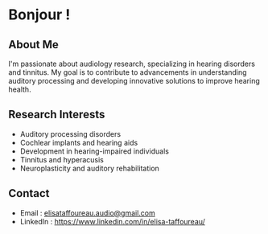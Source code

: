 # Bonjour !

## About Me
I'm passionate about audiology research, specializing in hearing disorders and tinnitus. My goal is to contribute to advancements in understanding auditory processing and developing innovative solutions to improve hearing health.

## Research Interests
- Auditory processing disorders
- Cochlear implants and hearing aids
- Development in hearing-impaired individuals
- Tinnitus and hyperacusis
- Neuroplasticity and auditory rehabilitation

## Contact
- Email : elisataffoureau.audio@gmail.com
- LinkedIn : https://www.linkedin.com/in/elisa-taffoureau/
